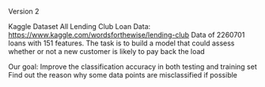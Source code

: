 Version 2

Kaggle Dataset All Lending Club Loan Data:
https://www.kaggle.com/wordsforthewise/lending-club
Data of 2260701 loans with 151 features. 
The task is to build a model that could assess whether or not a new customer is likely to pay back the load

Our goal:
Improve the classification accuracy in both testing and training set
Find out the reason why some data points are misclassified if possible

